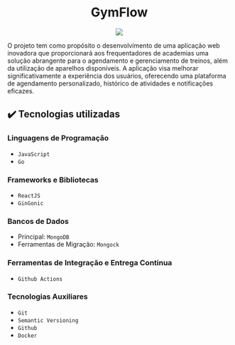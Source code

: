 # <h1 align="center"> GymFlow </h1>

<p align="center">
<img loading="lazy" src="http://img.shields.io/static/v1?label=STATUS&message=EM%20DESENVOLVIMENTO&color=GREEN&style=for-the-badge"/>
</p>

O projeto tem como propósito o desenvolvimento de uma aplicação web inovadora que proporcionará aos frequentadores de academias uma solução abrangente para o agendamento e gerenciamento de treinos, além da utilização de aparelhos disponíveis. A aplicação visa melhorar significativamente a experiência dos usuários, oferecendo uma plataforma de agendamento personalizado, histórico de atividades e notificações eficazes.

## ✔️ Tecnologias utilizadas

### Linguagens de Programação

- ``JavaScript``
- ``Go``

### Frameworks e Bibliotecas

- ``ReactJS``
- ``GinGonic``

### Bancos de Dados

- Principal: ``MongoDB``
- Ferramentas de Migração: ``Mongock``

### Ferramentas de Integração e Entrega Continua

- ``Github Actions``

### Tecnologias Auxiliares

- ``Git``
- ``Semantic Versioning``
- ``Github``
- ``Docker``
